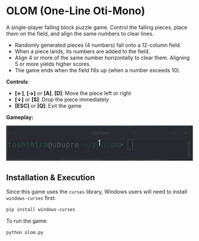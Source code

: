 # OLOM (One-Line Oti-Mono)

A single-player falling block puzzle game. Control the falling pieces, place them on the field, and align the same numbers to clear lines.

- Randomly generated pieces (4 numbers) fall onto a 12-column field.  
- When a piece lands, its numbers are added to the field.  
- Align 4 or more of the same number horizontally to clear them. Aligning 5 or more yields higher scores.  
- The game ends when the field fills up (when a number exceeds 10).  

**Controls**:

- **[←]**, **[→]** or **[A]**, **[D]**: Move the piece left or right  
- **[↓]** or **[S]**: Drop the piece immediately  
- **[ESC]** or **[Q]**: Exit the game  

**Gameplay:**

![](replay1.gif)

## Installation & Execution

Since this game uses the `curses` library, Windows users will need to install `windows-curses` first:

```sh
pip install windows-curses
```

To run the game:

```sh
python olom.py
```

